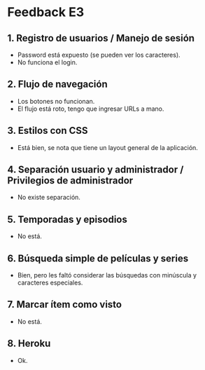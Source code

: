 # Feedback E3

## 1.   Registro de usuarios / Manejo de sesión
-   Password está expuesto (se pueden ver los caracteres).
-   No funciona el login.

## 2.   Flujo de navegación
-   Los botones no funcionan.
-   El flujo está roto, tengo que ingresar URLs a mano.

## 3.   Estilos con CSS
-   Está bien, se nota que tiene un layout general de la aplicación.

## 4.   Separación usuario y administrador / Privilegios de administrador
-   No existe separación.

## 5.   Temporadas y episodios
-   No está.

## 6.   Búsqueda simple de películas y series
-   Bien, pero les faltó considerar las búsquedas con minúscula y caracteres especiales.

## 7.   Marcar ítem como visto
-   No está.

## 8.   Heroku
-   Ok.
